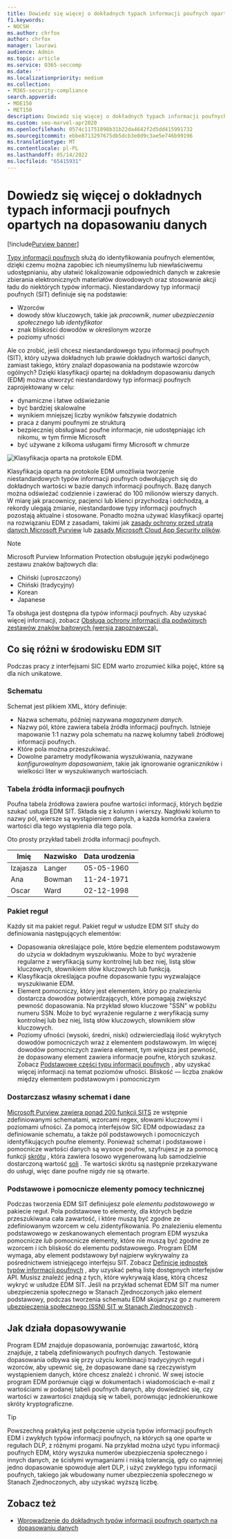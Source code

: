 ```yaml
---
title: Dowiedz się więcej o dokładnych typach informacji poufnych opartych na dopasowaniu danych
f1.keywords:
- NOCSH
ms.author: chrfox
author: chrfox
manager: laurawi
audience: Admin
ms.topic: article
ms.service: O365-seccomp
ms.date: ''
ms.localizationpriority: medium
ms.collection:
- M365-security-compliance
search.appverid:
- MOE150
- MET150
description: Dowiedz się więcej o dokładnych typach informacji poufnych zgodnych z danymi.
ms.custom: seo-marvel-apr2020
ms.openlocfilehash: 0574c11751898b31b22da4642f2d5dd415991732
ms.sourcegitcommit: ebbe8713297675db5dcb3e0d9c3ae5e746b99196
ms.translationtype: MT
ms.contentlocale: pl-PL
ms.lasthandoff: 05/14/2022
ms.locfileid: "65415931"
---
```

# <a name="learn-about-exact-data-match-based-sensitive-information-types"></a>Dowiedz się więcej o dokładnych typach informacji poufnych opartych na dopasowaniu danych

[!include[Purview banner](../includes/purview-rebrand-banner.md)]

[Typy informacji poufnych](sensitive-information-type-learn-about.md) służą do identyfikowania poufnych elementów, dzięki czemu można zapobiec ich nieumyślnemu lub niewłaściwemu udostępnianiu, aby ułatwić lokalizowanie odpowiednich danych w zakresie zbierania elektronicznych materiałów dowodowych oraz stosowanie akcji ładu do niektórych typów informacji. Niestandardowy typ informacji poufnych (SIT) definiuje się na podstawie:

- Wzorców
- dowody słów kluczowych, takie jak *pracownik*, *numer ubezpieczenia społecznego* lub *identyfikator*
- znak bliskości dowodów w określonym wzorze
- poziomy ufności

Ale co zrobić, jeśli chcesz niestandardowego typu informacji poufnych (SIT), który używa dokładnych lub prawie dokładnych wartości danych, zamiast takiego, który znalazł dopasowania na podstawie wzorców ogólnych? Dzięki klasyfikacji opartej na dokładnym dopasowaniu danych (EDM) można utworzyć niestandardowy typ informacji poufnych zaprojektowany w celu:

- dynamiczne i łatwe odświeżanie
- być bardziej skalowalne
- wynikiem mniejszej liczby wyników fałszywie dodatnich
- praca z danymi poufnymi ze strukturą
- bezpieczniej obsługiwać poufne informacje, nie udostępniając ich nikomu, w tym firmie Microsoft
- być używane z kilkoma usługami firmy Microsoft w chmurze

![Klasyfikacja oparta na protokole EDM.](../media/EDMClassification.png)

Klasyfikacja oparta na protokole EDM umożliwia tworzenie niestandardowych typów informacji poufnych odwołujących się do dokładnych wartości w bazie danych informacji poufnych. Bazę danych można odświeżać codziennie i zawierać do 100 milionów wierszy danych. W miarę jak pracownicy, pacjenci lub klienci przychodzą i odchodzą, a rekordy ulegają zmianie, niestandardowe typy informacji poufnych pozostają aktualne i stosowane. Ponadto można używać klasyfikacji opartej na rozwiązaniu EDM z zasadami, takimi jak [zasady ochrony przed utratą danych Microsoft Purview](dlp-learn-about-dlp.md) lub [zasady Microsoft Cloud App Security plików](/cloud-app-security/data-protection-policies).

> [!NOTE]
> Microsoft Purview Information Protection obsługuje języki podwójnego zestawu znaków bajtowych dla:
>
> - Chiński (uproszczony)
> - Chiński (tradycyjny)
> - Korean
> - Japanese
>
> Ta obsługa jest dostępna dla typów informacji poufnych. Aby uzyskać więcej informacji, zobacz [Obsługa ochrony informacji dla podwójnych zestawów znaków bajtowych (wersja zapoznawcza).](mip-dbcs-relnotes.md)

## <a name="whats-different-in-an-edm-sit"></a>Co się różni w środowisku EDM SIT

Podczas pracy z interfejsami SIC EDM warto zrozumieć kilka pojęć, które są dla nich unikatowe.  

### <a name="schema"></a>Schematu

Schemat jest plikiem XML, który definiuje:

- Nazwa schematu, później nazywana *magazynem danych*. 
- Nazwy pól, które zawiera tabela źródła informacji poufnych. Istnieje mapowanie 1:1 nazwy pola schematu na nazwę kolumny tabeli źródłowej informacji poufnych.
- Które pola można przeszukiwać.
- Dowolne parametry modyfikowania wyszukiwania, nazywane *konfigurowalnym dopasowaniem*, takie jak ignorowanie ograniczników i wielkości liter w wyszukiwanych wartościach.

### <a name="sensitive-information-source-table"></a>Tabela źródła informacji poufnych

Poufna tabela źródłowa zawiera poufne wartości informacji, których będzie szukać usługa EDM SIT. Składa się z kolumn i wierszy. Nagłówki kolumn to nazwy pól, wiersze są wystąpieniem danych, a każda komórka zawiera wartości dla tego wystąpienia dla tego pola.

Oto prosty przykład tabeli źródła informacji poufnych.

|Imię|Nazwisko|Data urodzenia|
|---|---|---|
|Izajasza|Langer| 05-05-1960|
|Ana|Bowman|11-24-1971|
|Oscar|Ward|02-12-1998|

### <a name="rule-package"></a>Pakiet reguł

Każdy sit ma pakiet reguł. Pakiet reguł w usłudze EDM SIT służy do definiowania następujących elementów:

- Dopasowania określające pole, które będzie elementem podstawowym do użycia w dokładnym wyszukiwaniu. Może to być wyrażenie regularne z weryfikacją sumy kontrolnej lub bez niej, listą słów kluczowych, słownikiem słów kluczowych lub funkcją.
- Klasyfikacja określająca poufne dopasowanie typu wyzwalające wyszukiwanie EDM.
- Element pomocniczy, który jest elementem, który po znalezieniu dostarcza dowodów potwierdzających, które pomagają zwiększyć pewność dopasowania. Na przykład słowo kluczowe "SSN" w pobliżu numeru SSN. Może to być wyrażenie regularne z weryfikacją sumy kontrolnej lub bez niej, listą słów kluczowych, słownikiem słów kluczowych.
- Poziomy ufności (wysoki, średni, niski) odzwierciedlają ilość wykrytych dowodów pomocniczych wraz z elementem podstawowym. Im więcej dowodów pomocniczych zawiera element, tym większa jest pewność, że dopasowany element zawiera informacje poufne, których szukasz. Zobacz [Podstawowe części typu informacji poufnych](sensitive-information-type-learn-about.md#fundamental-parts-of-a-sensitive-information-type) , aby uzyskać więcej informacji na temat poziomów ufności.
Bliskość — liczba znaków między elementem podstawowym i pomocniczym

### <a name="you-supply-your-own-schema-and-data"></a>Dostarczasz własny schemat i dane

[Microsoft Purview zawiera ponad 200 funkcji SITS](sensitive-information-type-entity-definitions.md) ze wstępnie zdefiniowanymi schematami, wzorcami regex, słowami kluczowymi i poziomami ufności. Za pomocą interfejsów SIC EDM odpowiadasz za definiowanie schematu, a także pól podstawowych i pomocniczych identyfikujących poufne elementy. Ponieważ schemat i podstawowe i pomocnicze wartości danych są wysoce poufne, szyfrujesz je za pomocą funkcji [skrótu](/dotnet/standard/security/ensuring-data-integrity-with-hash-codes) , która zawiera losowo wygenerowaną lub samodzielnie dostarczoną wartość [soli](https://en.wikipedia.org/wiki/Salt_(cryptography)#:~:text=The%20salt%20value%20is%20generated%20at%20random%20and,the%20salt%20value%20and%20hashed%20value%20are%20stored.) . Te wartości skrótu są następnie przekazywane do usługi, więc dane poufne nigdy nie są otwarte.

### <a name="primary-and-secondary-support-elements"></a>Podstawowe i pomocnicze elementy pomocy technicznej

Podczas tworzenia EDM SIT definiujesz pole *elementu podstawowego* w pakiecie reguł. Pola podstawowe to elementy, dla których będzie przeszukiwana cała zawartość, i które muszą być zgodne ze zdefiniowanym wzorcem w celu zidentyfikowania. Po znalezieniu elementu podstawowego w zeskanowanych elementach program EDM wyszuka pomocnicze *lub* pomocnicze elementy, które nie muszą być zgodne ze wzorcem i ich bliskość do elementu podstawowego. Program EDM wymaga, aby element podstawowy był najpierw wykrywalny za pośrednictwem istniejącego interfejsu SIT. Zobacz [Definicje jednostek typów informacji poufnych](sensitive-information-type-entity-definitions.md) , aby uzyskać pełną listę dostępnych interfejsów API. Musisz znaleźć jedną z tych, które wykrywają klasę, którą chcesz wykryć w usłudze EDM SIT. Jeśli na przykład schemat EDM SIT ma numer ubezpieczenia społecznego w Stanach Zjednoczonych jako element podstawowy, podczas tworzenia schematu EDM skojarzysz go z numerem [ubezpieczenia społecznego (SSN) SIT w Stanach Zjednoczonych](sensitive-information-type-entity-definitions.md#us-social-security-number-ssn) .


## <a name="how-matching-works"></a>Jak działa dopasowywanie

Program EDM znajduje dopasowania, porównując zawartość, którą znajduje, z tabelą zdefiniowanych poufnych danych. Testowanie dopasowania odbywa się przy użyciu kombinacji tradycyjnych reguł i wzorców, aby upewnić się, że dopasowane dane są rzeczywistym wystąpieniem danych, które chcesz znaleźć i chronić. W swej istocie program EDM porównuje ciągi w dokumentach i wiadomościach e-mail z wartościami w podanej tabeli poufnych danych, aby dowiedzieć się, czy wartości w zawartości znajdują się w tabeli, porównując jednokierunkowe skróty kryptograficzne.

> [!TIP]
> Powszechną praktyką jest połączenie użycia typów informacji poufnych EDM i zwykłych typów informacji poufnych, na których są one oparte w regułach DLP, z różnymi progami. Na przykład można użyć typu informacji poufnych EDM, który wyszuka numerów ubezpieczenia społecznego i innych danych, ze ścisłymi wymaganiami i niską tolerancją, gdy co najmniej jedno dopasowanie spowoduje alert DLP, i użyć zwykłego typu informacji poufnych, takiego jak wbudowany numer ubezpieczenia społecznego w Stanach Zjednoczonych, aby uzyskać wyższą liczbę.  

## <a name="see-also"></a>Zobacz też

- [Wprowadzenie do dokładnych typów informacji poufnych opartych na dopasowaniu danych](sit-get-started-exact-data-match-based-sits-overview.md#get-started-with-exact-data-match-based-sensitive-information-types)
